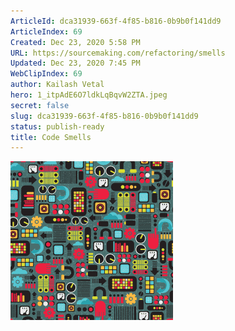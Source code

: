 ```yaml
---
ArticleId: dca31939-663f-4f85-b816-0b9b0f141dd9
ArticleIndex: 69
Created: Dec 23, 2020 5:58 PM
URL: https://sourcemaking.com/refactoring/smells
Updated: Dec 23, 2020 7:45 PM
WebClipIndex: 69
author: Kailash Vetal
hero: 1_itpAdE6O7ldkLqBqvW2ZTA.jpeg
secret: false
slug: dca31939-663f-4f85-b816-0b9b0f141dd9
status: publish-ready
title: Code Smells
---
```

![home-tb1.png](69%20f0a7f7df535a47fca8fd9b43a7cc6ed8/home-tb1.png)

